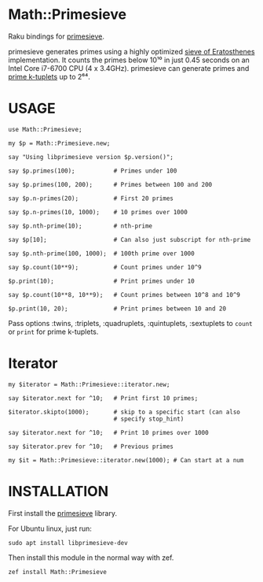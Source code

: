 Math::Primesieve
================

Raku bindings for [primesieve](http://primesieve.org/).

primesieve generates primes using a highly optimized <a
href="http://en.wikipedia.org/wiki/Sieve_of_Eratosthenes">sieve of
Eratosthenes</a> implementation. It counts the primes below 10¹⁰ in
just 0.45 seconds on an Intel Core i7-6700 CPU (4 x 3.4GHz).
primesieve can generate primes and <a
href="http://en.wikipedia.org/wiki/Prime_k-tuple">prime k-tuplets</a>
up to 2⁶⁴.

USAGE
=====

    use Math::Primesieve;

    my $p = Math::Primesieve.new;

    say "Using libprimesieve version $p.version()";

    say $p.primes(100);           # Primes under 100

    say $p.primes(100, 200);      # Primes between 100 and 200

    say $p.n-primes(20);          # First 20 primes

    say $p.n-primes(10, 1000);    # 10 primes over 1000

    say $p.nth-prime(10);         # nth-prime

    say $p[10];                   # Can also just subscript for nth-prime

    say $p.nth-prime(100, 1000);  # 100th prime over 1000

    say $p.count(10**9);          # Count primes under 10^9

    $p.print(10);                 # Print primes under 10

    say $p.count(10**8, 10**9);   # Count primes between 10^8 and 10^9

    $p.print(10, 20);             # Print primes between 10 and 20

Pass options :twins, :triplets, :quadruplets, :quintuplets,
:sextuplets to `count` or `print` for prime k-tuplets.

Iterator
========

    my $iterator = Math::Primesieve::iterator.new;

    say $iterator.next for ^10;   # Print first 10 primes;

    $iterator.skipto(1000);       # skip to a specific start (can also
                                  # specify stop_hint)

    say $iterator.next for ^10;   # Print 10 primes over 1000

    say $iterator.prev for ^10;   # Previous primes

    my $it = Math::Primesieve::iterator.new(1000); # Can start at a num

INSTALLATION
============

First install the
[primesieve](https://github.com/kimwalisch/primesieve) library.

For Ubuntu linux, just run:
```
sudo apt install libprimesieve-dev
```

Then install this module in the normal way with zef.

    zef install Math::Primesieve

